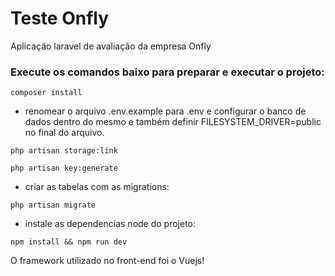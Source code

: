 # Teste Onfly

Aplicação laravel de avaliação da empresa Onfly

### Execute os comandos baixo para preparar e executar o projeto:
``` 
composer install
```
- renomear o arquivo .env.example para .env e configurar o banco de dados dentro do mesmo e também definir FILESYSTEM_DRIVER=public no final do arquivo.

``` 
php artisan storage:link
```

``` 
php artisan key:generate
```

- criar as tabelas com as migrations:
``` 
php artisan migrate
```

- instale as dependencias node do projeto:
``` 
npm install && npm run dev
```
O framework utilizado no front-end foi o Vuejs!
